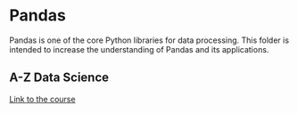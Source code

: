 # Pandas 
Pandas is one of the core Python libraries for data processing. This folder is intended to increase the understanding of Pandas and its applications. 

## A-Z Data Science  
[Link to the course]()
